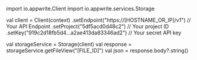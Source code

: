 import io.appwrite.Client
import io.appwrite.services.Storage

val client = Client(context)
  .setEndpoint("https://[HOSTNAME_OR_IP]/v1") // Your API Endpoint
  .setProject("5df5acd0d48c2") // Your project ID
  .setKey("919c2d18fb5d4...a2ae413da83346ad2") // Your secret API key

val storageService = Storage(client)
val response = storageService.getFileView("[FILE_ID]")
val json = response.body?.string()